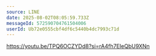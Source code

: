 ```yaml
---
source: LINE
date: 2025-08-02T08:05:59.733Z
messageId: 572590704761504006
userId: Ub72e0555cbf4df6c5440b4dc7993c71d
---
```


https://youtu.be/TPQ6OCZYDd8?si=rA4fh7EIeQbU9XNn